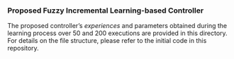 ### Proposed Fuzzy Incremental Learning-based Controller 
The proposed controller’s _experiences_ and parameters obtained during the learning process over 50 and 200 executions are provided in this directory. For details on the file structure, please refer to the initial code in this repository.

